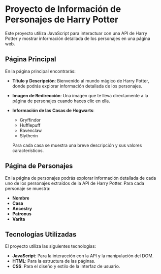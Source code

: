 # Proyecto de Información de Personajes de Harry Potter

Este proyecto utiliza JavaScript para interactuar con una API de Harry Potter y mostrar información detallada de los personajes en una página web.

## Página Principal

En la página principal encontrarás:

- **Título y Descripción**: Bienvenido al mundo mágico de Harry Potter, donde podrás explorar información detallada de los personajes.
  
- **Imagen de Redirección**: Una imagen que te lleva directamente a la página de personajes cuando haces clic en ella.
  
- **Información de las Casas de Hogwarts**:
  - Gryffindor
  - Hufflepuff
  - Ravenclaw
  - Slytherin
  
  Para cada casa se muestra una breve descripción y sus valores característicos.

## Página de Personajes

En la página de personajes podrás explorar información detallada de cada uno de los personajes extraídos de la API de Harry Potter. Para cada personaje se muestra:

- **Nombre**
- **Casa**
- **Ancestry**
- **Patronus**
- **Varita**

## Tecnologías Utilizadas

El proyecto utiliza las siguientes tecnologías:

- **JavaScript**: Para la interacción con la API y la manipulación del DOM.
- **HTML**: Para la estructura de las páginas.
- **CSS**: Para el diseño y estilo de la interfaz de usuario.



